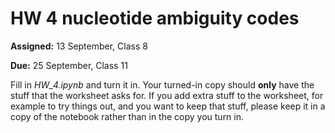 # HW 4 nucleotide ambiguity codes

**Assigned:** 13 September, Class 8

**Due:** 25 September, Class 11

Fill in *HW_4.ipynb* and turn it in. 
Your turned-in copy should **only** have the stuff that the worksheet asks for. 
If you add extra stuff to the worksheet, for example to try things out, and you want to keep that stuff, 
please keep it in a copy of the notebook rather than in the copy you turn in. 